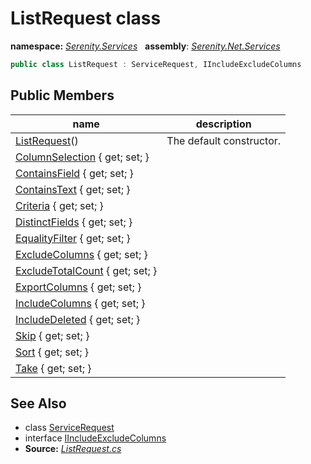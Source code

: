 # ListRequest class
**namespace:** *[Serenity.Services](../README.md#serenity.services-namespace)*   **assembly**: *[Serenity.Net.Services](../README.md)*

```csharp
public class ListRequest : ServiceRequest, IIncludeExcludeColumns
```

## Public Members

| name | description |
| --- | --- |
| [ListRequest](ListRequest/ListRequest.md)() | The default constructor. |
| [ColumnSelection](ListRequest/ColumnSelection.md) { get; set; } |  |
| [ContainsField](ListRequest/ContainsField.md) { get; set; } |  |
| [ContainsText](ListRequest/ContainsText.md) { get; set; } |  |
| [Criteria](ListRequest/Criteria.md) { get; set; } |  |
| [DistinctFields](ListRequest/DistinctFields.md) { get; set; } |  |
| [EqualityFilter](ListRequest/EqualityFilter.md) { get; set; } |  |
| [ExcludeColumns](ListRequest/ExcludeColumns.md) { get; set; } |  |
| [ExcludeTotalCount](ListRequest/ExcludeTotalCount.md) { get; set; } |  |
| [ExportColumns](ListRequest/ExportColumns.md) { get; set; } |  |
| [IncludeColumns](ListRequest/IncludeColumns.md) { get; set; } |  |
| [IncludeDeleted](ListRequest/IncludeDeleted.md) { get; set; } |  |
| [Skip](ListRequest/Skip.md) { get; set; } |  |
| [Sort](ListRequest/Sort.md) { get; set; } |  |
| [Take](ListRequest/Take.md) { get; set; } |  |

## See Also

* class [ServiceRequest](ServiceRequest.md)
* interface [IIncludeExcludeColumns](IIncludeExcludeColumns.md)
* **Source:** *[ListRequest.cs](https://github.com/serenity-is/Serenity/blob/master/src/Serenity.Net.Services/Models/ListRequest.cs)*